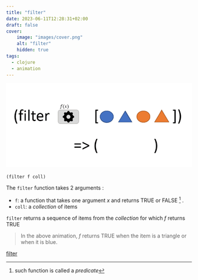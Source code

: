```yaml
---
title: "filter"
date: 2023-06-11T12:28:31+02:00
draft: false
cover:
    image: "images/cover.png"
    alt: "filter"
    hidden: true
tags:
  - clojure    
  - animation    
---
```


![filter](./images/filter.gif)

```
(filter f coll)
```
The `filter`  function takes 2 arguments : 
- `f`: a function that takes one argument *x* and returns TRUE or FALSE [^1] .
- `coll`: a *collection* of items

`filter` returns a sequence of items from the *collection* for which *f* returns TRUE

> In the above animation, *f* returns TRUE when the item is a triangle or when it is blue.

[filter](https://clojuredocs.org/clojure.core/filter)

[^1]: such function is called a *predicate*
